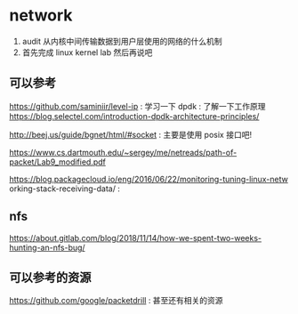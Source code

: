 # network

1. audit 从内核中间传输数据到用户层使用的网络的什么机制
2. 首先完成 linux kernel lab 然后再说吧

## 可以参考
https://github.com/saminiir/level-ip : 学习一下
dpdk : 了解一下工作原理
  https://blog.selectel.com/introduction-dpdk-architecture-principles/

http://beej.us/guide/bgnet/html/#socket : 主要是使用 posix 接口吧!

https://www.cs.dartmouth.edu/~sergey/me/netreads/path-of-packet/Lab9_modified.pdf

https://blog.packagecloud.io/eng/2016/06/22/monitoring-tuning-linux-netw  orking-stack-receiving-data/ : 

## nfs
https://about.gitlab.com/blog/2018/11/14/how-we-spent-two-weeks-hunting-an-nfs-bug/



## 可以参考的资源
https://github.com/google/packetdrill : 甚至还有相关的资源
